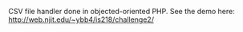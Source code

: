 CSV file handler done in objected-oriented PHP. See the demo here: http://web.njit.edu/~ybb4/is218/challenge2/
